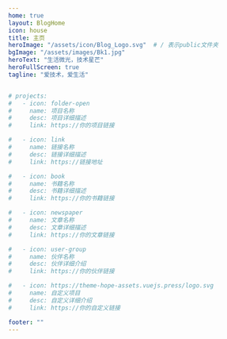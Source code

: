 ```yaml
---
home: true
layout: BlogHome
icon: house
title: 主页
heroImage: "/assets/icon/Blog_Logo.svg"  # / 表示public文件夹
bgImage: "/assets/images/Bk1.jpg"
heroText: "生活微光，技术星芒"
heroFullScreen: true
tagline: "爱技术，爱生活"


# projects:
#   - icon: folder-open
#     name: 项目名称
#     desc: 项目详细描述
#     link: https://你的项目链接

#   - icon: link
#     name: 链接名称
#     desc: 链接详细描述
#     link: https://链接地址

#   - icon: book
#     name: 书籍名称
#     desc: 书籍详细描述
#     link: https://你的书籍链接

#   - icon: newspaper
#     name: 文章名称
#     desc: 文章详细描述
#     link: https://你的文章链接

#   - icon: user-group
#     name: 伙伴名称
#     desc: 伙伴详细介绍
#     link: https://你的伙伴链接

#   - icon: https://theme-hope-assets.vuejs.press/logo.svg
#     name: 自定义项目
#     desc: 自定义详细介绍
#     link: https://你的自定义链接

footer: ""
---
```

